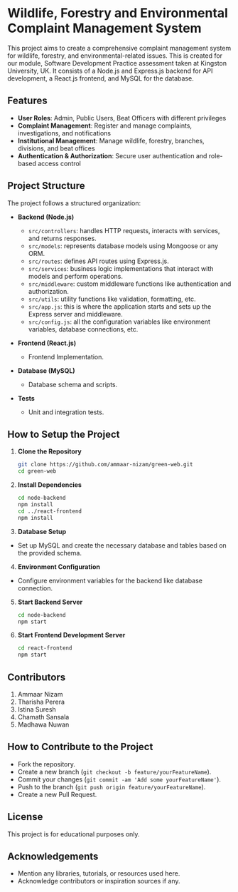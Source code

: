 # Wildlife, Forestry and Environmental Complaint Management System

This project aims to create a comprehensive complaint management system for wildlife, forestry, and environmental-related issues. This is created for our module, Software Development Practice assessment taken at Kingston University, UK. It consists of a Node.js and Express.js backend for API development, a React.js frontend, and MySQL for the database.

## Features

- **User Roles**: Admin, Public Users, Beat Officers with different privileges
- **Complaint Management**: Register and manage complaints, investigations, and notifications
- **Institutional Management**: Manage wildlife, forestry, branches, divisions, and beat offices
- **Authentication & Authorization**: Secure user authentication and role-based access control

## Project Structure

The project follows a structured organization:
- **Backend (Node.js)**
  - `src/controllers`: handles HTTP requests, interacts with services, and returns responses.
  - `src/models`: represents database models using Mongoose or any ORM.
  - `src/routes`: defines API routes using Express.js.
  - `src/services`: business logic implementations that interact with models and perform operations.
  - `src/middleware`: custom middleware functions like authentication and authorization.
  - `src/utils`: utility functions like validation, formatting, etc.
  - `src/app.js`: this is where the application starts and sets up the Express server and middleware.
  - `src/config.js`: all the configuration variables like environment variables, database connections, etc.

- **Frontend (React.js)**
  - Frontend Implementation.

- **Database (MySQL)**
  - Database schema and scripts.

- **Tests**
  - Unit and integration tests.

## How to Setup the Project

1. **Clone the Repository**

   ```bash
   git clone https://github.com/ammaar-nizam/green-web.git
   cd green-web

2. **Install Dependencies**
   ```bash
   cd node-backend
   npm install
   cd ../react-frontend
   npm install

3. **Database Setup**
- Set up MySQL and create the necessary database and tables based on the provided schema.

4. **Environment Configuration**
- Configure environment variables for the backend like database connection.

5. **Start Backend Server**
   ```bash
   cd node-backend
   npm start

6. **Start Frontend Development Server**
   ```bash
   cd react-frontend
   npm start

## Contributors

1. Ammaar Nizam
2. Tharisha Perera
3. Istina Suresh
4. Chamath Sansala
5. Madhawa Nuwan


## How to Contribute to the Project

- Fork the repository.
- Create a new branch (`git checkout -b feature/yourFeatureName`).
- Commit your changes (`git commit -am 'Add some yourFeatureName'`).
- Push to the branch (`git push origin feature/yourFeatureName`).
- Create a new Pull Request.

## License

This project is for educational purposes only. 

## Acknowledgements

- Mention any libraries, tutorials, or resources used here.
- Acknowledge contributors or inspiration sources if any.
